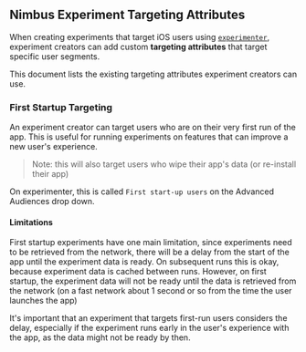 ## Nimbus Experiment Targeting Attributes
When creating experiments that target iOS users using [`experimenter`](https://experimenter.services.mozilla.com/nimbus/), experiment creators can add custom **targeting attributes** that target specific user segments.

This document lists the existing targeting attributes experiment creators can use.

### First Startup Targeting
An experiment creator can target users who are on their very first run of the app. This is useful for running experiments on features that can improve a new user's experience.

> Note: this will also target users who wipe their app's data (or re-install their app)

On experimenter, this is called `First start-up users` on the Advanced Audiences drop down.

#### Limitations
First startup experiments have one main limitation, since experiments need to be retrieved from the network,
there will be a delay from the start of the app until the experiment data is ready. On subsequent runs this is okay,
because experiment data is cached between runs. However, on first startup, the experiment data will not be ready until
the data is retrieved from the network (on a fast network about 1 second or so from the time the user launches the app)

It's important that an experiment that targets first-run users considers the delay, especially if the experiment runs early
in the user's experience with the app, as the data might not be ready by then.

